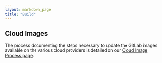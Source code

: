 ```yaml
---
layout: markdown_page
title: "Build"
---
```


## Cloud Images
The process documenting the steps necessary to update the GitLab images available on
the various cloud providers is detailed on our [Cloud Image Process page](https://about.gitlab.com/cloud-images/).

